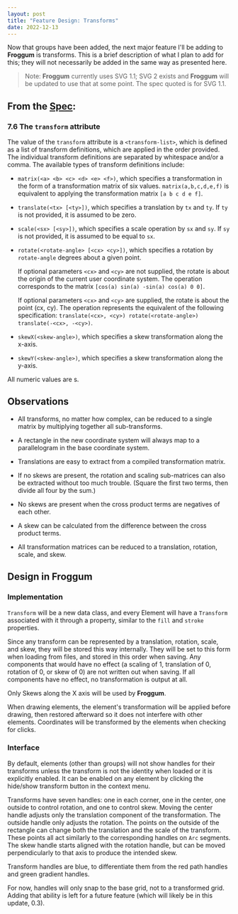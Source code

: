 ```yaml
---
layout: post
title: "Feature Design: Transforms"
date: 2022-12-13
---
```


Now that groups have been added, the next major feature I'll be adding to
**Froggum** is transforms. This is a brief description of what I plan to
add for this; they will not necessarily be added in the same way as
presented here. 

> Note: **Froggum** currently uses SVG 1.1; SVG 2 exists and **Froggum**
> will be updated to use that at some point. The spec quoted is for SVG
> 1.1.

## From the [Spec](https://www.w3.org/TR/SVG11/coords.html#TransformAttribute):

### 7.6 The `transform` attribute

The value of the `transform` attribute is a `<transform-list>`, which is
defined as a list of transform definitions, which are applied in the order
provided. The individual transform definitions are separated by whitespace
and/or a comma. The available types of transform definitions include:

 * `matrix(<a> <b> <c> <d> <e> <f>)`, which specifies a transformation in
   the form of a transformation matrix of six values.
   `matrix(a,b,c,d,e,f)` is equivalent to applying the transformation
   matrix `[a b c d e f]`.
    

 * `translate(<tx> [<ty>])`, which specifies a translation by `tx` and
   `ty`. If `ty` is not provided, it is assumed to be zero.
    

 * `scale(<sx> [<sy>])`, which specifies a scale operation by `sx` and
   `sy`. If `sy` is not provided, it is assumed to be equal to `sx`.
    

 * `rotate(<rotate-angle> [<cx> <cy>])`, which specifies a rotation by
   `rotate-angle` degrees about a given point.

   If optional parameters `<cx>` and `<cy>` are not supplied, the rotate
   is about the origin of the current user coordinate system. The
   operation corresponds to the matrix `[cos(a) sin(a) -sin(a) cos(a) 0 0]`.

   If optional parameters `<cx>` and `<cy>` are supplied, the rotate is
   about the point (cx, cy). The operation represents the equivalent of
   the following specification:
   `translate(<cx>, <cy>) rotate(<rotate-angle>) translate(-<cx>, -<cy>)`.
    
 * `skewX(<skew-angle>)`, which specifies a skew transformation along the x-axis.
    

 * `skewY(<skew-angle>)`, which specifies a skew transformation along the y-axis.
     

All numeric values are <number>s.

## Observations

 * All transforms, no matter how complex, can be reduced to a single
   matrix by multiplying together all sub-transforms.

 * A rectangle in the new coordinate system will always map to a
   parallelogram in the base coordinate system.

 * Translations are easy to extract from a compiled transformation matrix. 

 * If no skews are present, the rotation and scaling sub-matrices can also
   be extracted without too much trouble. (Square the first two terms, then
   divide all four by the sum.)

 * No skews are present when the cross product terms are negatives of each
   other.

 * A skew can be calculated from the difference between the cross product
   terms.

 * All transformation matrices can be reduced to a translation, rotation,
   scale, and skew.

## Design in **Froggum**

### Implementation

`Transform` will be a new data class, and every Element will have a
`Transform` associated with it through a property, similar to the `fill`
and `stroke` properties.

Since any transform can be represented by a translation, rotation, scale,
and skew, they will be stored this way internally. They will be set to this
form when loading from files, and stored in this order when saving. Any 
components that would have no effect (a scaling of 1, translation of 0, 
rotation of 0, or skew of 0) are not written out when saving. If all
components have no effect, no transformation is output at all.

Only Skews along the X axis will be used by **Froggum**.

When drawing elements, the element's transformation will be applied before
drawing, then restored afterward so it does not interfere with other
elements. Coordinates will be transformed by the elements when checking for
clicks.

### Interface

By default, elements (other than groups) will not show handles for their
transforms unless the transform is not the identity when loaded or it is
explicitly enabled. It can be enabled on any element by clicking the
hide/show transform button in the context menu.

Transforms have seven handles: one in each corner, one in the center, one
outside to control rotation, and one to control skew. Moving the center
handle adjusts only the translation component of the transformation. The
outside handle only adjusts the rotation. The points on the outside of the
rectangle can change both the translation and the scale of the transform.
These points all act similarly to the corresponding handles on `Arc`
segments. The skew handle starts aligned with the rotation handle, but can 
be moved perpendicularly to that axis to produce the intended skew.

Transform handles are blue, to differentiate them from the red path handles
and green gradient handles.

For now, handles will only snap to the base grid, not to a transformed
grid. Adding that ability is left for a future feature (which will likely
be in this update, 0.3).
